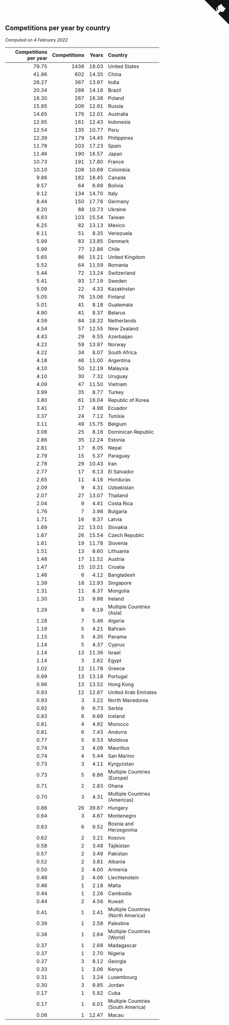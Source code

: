 ## Competitions per year by country

*Computed on  4 February 2022*

| Competitions per year | Competitions | Years | Country |
| ---: | ---: | ---: | :--- |
| 79.75 | 1438 | 18.03 | United States |
| 41.96 | 602 | 14.35 | China |
| 26.27 | 367 | 13.97 | India |
| 20.34 | 288 | 14.16 | Brazil |
| 16.30 | 267 | 16.38 | Poland |
| 15.95 | 206 | 12.91 | Russia |
| 14.65 | 176 | 12.01 | Australia |
| 12.95 | 161 | 12.43 | Indonesia |
| 12.54 | 135 | 10.77 | Peru |
| 12.39 | 179 | 14.45 | Philippines |
| 11.78 | 203 | 17.23 | Spain |
| 11.46 | 190 | 16.57 | Japan |
| 10.73 | 191 | 17.80 | France |
| 10.10 | 108 | 10.69 | Colombia |
| 9.86 | 182 | 18.45 | Canada |
| 9.57 | 64 | 6.69 | Bolivia |
| 9.12 | 134 | 14.70 | Italy |
| 8.44 | 150 | 17.78 | Germany |
| 8.20 | 88 | 10.73 | Ukraine |
| 6.63 | 103 | 15.54 | Taiwan |
| 6.25 | 82 | 13.13 | Mexico |
| 6.11 | 51 | 8.35 | Venezuela |
| 5.99 | 83 | 13.85 | Denmark |
| 5.99 | 77 | 12.86 | Chile |
| 5.65 | 86 | 15.21 | United Kingdom |
| 5.52 | 64 | 11.59 | Romania |
| 5.44 | 72 | 13.24 | Switzerland |
| 5.41 | 93 | 17.19 | Sweden |
| 5.09 | 22 | 4.33 | Kazakhstan |
| 5.05 | 76 | 15.06 | Finland |
| 5.01 | 41 | 8.18 | Guatemala |
| 4.90 | 41 | 8.37 | Belarus |
| 4.59 | 84 | 18.32 | Netherlands |
| 4.54 | 57 | 12.55 | New Zealand |
| 4.43 | 29 | 6.55 | Azerbaijan |
| 4.22 | 59 | 13.97 | Norway |
| 4.22 | 34 | 8.07 | South Africa |
| 4.18 | 46 | 11.00 | Argentina |
| 4.10 | 50 | 12.19 | Malaysia |
| 4.10 | 30 | 7.32 | Uruguay |
| 4.09 | 47 | 11.50 | Vietnam |
| 3.99 | 35 | 8.77 | Turkey |
| 3.80 | 61 | 16.04 | Republic of Korea |
| 3.41 | 17 | 4.98 | Ecuador |
| 3.37 | 24 | 7.12 | Tunisia |
| 3.11 | 49 | 15.75 | Belgium |
| 3.06 | 25 | 8.16 | Dominican Republic |
| 2.86 | 35 | 12.24 | Estonia |
| 2.81 | 17 | 6.05 | Nepal |
| 2.79 | 15 | 5.37 | Paraguay |
| 2.78 | 29 | 10.43 | Iran |
| 2.77 | 17 | 6.13 | El Salvador |
| 2.65 | 11 | 4.16 | Honduras |
| 2.09 | 9 | 4.31 | Uzbekistan |
| 2.07 | 27 | 13.07 | Thailand |
| 2.04 | 9 | 4.41 | Costa Rica |
| 1.76 | 7 | 3.98 | Bulgaria |
| 1.71 | 16 | 9.37 | Latvia |
| 1.69 | 22 | 13.01 | Slovakia |
| 1.67 | 26 | 15.54 | Czech Republic |
| 1.61 | 19 | 11.78 | Slovenia |
| 1.51 | 13 | 8.60 | Lithuania |
| 1.48 | 17 | 11.52 | Austria |
| 1.47 | 15 | 10.21 | Croatia |
| 1.46 | 6 | 4.12 | Bangladesh |
| 1.39 | 18 | 12.93 | Singapore |
| 1.31 | 11 | 8.37 | Mongolia |
| 1.30 | 13 | 9.98 | Ireland |
| 1.29 | 8 | 6.19 | Multiple Countries (Asia) |
| 1.28 | 7 | 5.46 | Algeria |
| 1.19 | 5 | 4.21 | Bahrain |
| 1.15 | 5 | 4.35 | Panama |
| 1.14 | 5 | 4.37 | Cyprus |
| 1.14 | 13 | 11.36 | Israel |
| 1.14 | 3 | 2.62 | Egypt |
| 1.02 | 12 | 11.78 | Greece |
| 0.99 | 13 | 13.18 | Portugal |
| 0.96 | 13 | 13.52 | Hong Kong |
| 0.93 | 12 | 12.87 | United Arab Emirates |
| 0.93 | 3 | 3.22 | North Macedonia |
| 0.92 | 9 | 9.73 | Serbia |
| 0.83 | 8 | 9.66 | Iceland |
| 0.81 | 4 | 4.92 | Morocco |
| 0.81 | 6 | 7.43 | Andorra |
| 0.77 | 5 | 6.53 | Moldova |
| 0.74 | 3 | 4.08 | Mauritius |
| 0.74 | 4 | 5.44 | San Marino |
| 0.73 | 3 | 4.11 | Kyrgyzstan |
| 0.73 | 5 | 6.86 | Multiple Countries (Europe) |
| 0.71 | 2 | 2.83 | Ghana |
| 0.70 | 3 | 4.31 | Multiple Countries (Americas) |
| 0.66 | 26 | 39.67 | Hungary |
| 0.64 | 3 | 4.67 | Montenegro |
| 0.63 | 6 | 9.52 | Bosnia and Herzegovina |
| 0.62 | 2 | 3.21 | Kosovo |
| 0.58 | 2 | 3.48 | Tajikistan |
| 0.57 | 2 | 3.49 | Pakistan |
| 0.52 | 2 | 3.81 | Albania |
| 0.50 | 2 | 4.00 | Armenia |
| 0.49 | 2 | 4.06 | Liechtenstein |
| 0.46 | 1 | 2.18 | Malta |
| 0.44 | 1 | 2.26 | Cambodia |
| 0.44 | 2 | 4.56 | Kuwait |
| 0.41 | 1 | 2.41 | Multiple Countries (North America) |
| 0.39 | 1 | 2.58 | Palestine |
| 0.38 | 1 | 2.64 | Multiple Countries (World) |
| 0.37 | 1 | 2.68 | Madagascar |
| 0.37 | 1 | 2.70 | Nigeria |
| 0.37 | 3 | 8.12 | Georgia |
| 0.33 | 1 | 3.06 | Kenya |
| 0.31 | 1 | 3.24 | Luxembourg |
| 0.30 | 3 | 9.85 | Jordan |
| 0.17 | 1 | 5.82 | Cuba |
| 0.17 | 1 | 6.01 | Multiple Countries (South America) |
| 0.08 | 1 | 12.47 | Macau |


<a href="https://github.com/jonatanklosko/wca_statistics" class="github-corner" aria-label="View source on Github"><svg width="80" height="80" viewBox="0 0 250 250" style="fill:#151513; color:#fff; position: absolute; top: 0; border: 0; right: 0;" aria-hidden="true"><path d="M0,0 L115,115 L130,115 L142,142 L250,250 L250,0 Z"></path><path d="M128.3,109.0 C113.8,99.7 119.0,89.6 119.0,89.6 C122.0,82.7 120.5,78.6 120.5,78.6 C119.2,72.0 123.4,76.3 123.4,76.3 C127.3,80.9 125.5,87.3 125.5,87.3 C122.9,97.6 130.6,101.9 134.4,103.2" fill="currentColor" style="transform-origin: 130px 106px;" class="octo-arm"></path><path d="M115.0,115.0 C114.9,115.1 118.7,116.5 119.8,115.4 L133.7,101.6 C136.9,99.2 139.9,98.4 142.2,98.6 C133.8,88.0 127.5,74.4 143.8,58.0 C148.5,53.4 154.0,51.2 159.7,51.0 C160.3,49.4 163.2,43.6 171.4,40.1 C171.4,40.1 176.1,42.5 178.8,56.2 C183.1,58.6 187.2,61.8 190.9,65.4 C194.5,69.0 197.7,73.2 200.1,77.6 C213.8,80.2 216.3,84.9 216.3,84.9 C212.7,93.1 206.9,96.0 205.4,96.6 C205.1,102.4 203.0,107.8 198.3,112.5 C181.9,128.9 168.3,122.5 157.7,114.1 C157.9,116.9 156.7,120.9 152.7,124.9 L141.0,136.5 C139.8,137.7 141.6,141.9 141.8,141.8 Z" fill="currentColor" class="octo-body"></path></svg></a><style>.github-corner:hover .octo-arm{animation:octocat-wave 560ms ease-in-out}@keyframes octocat-wave{0%,100%{transform:rotate(0)}20%,60%{transform:rotate(-25deg)}40%,80%{transform:rotate(10deg)}}@media (max-width:500px){.github-corner:hover .octo-arm{animation:none}.github-corner .octo-arm{animation:octocat-wave 560ms ease-in-out}}</style>
